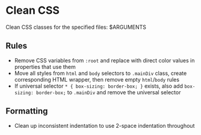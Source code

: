 # Clean CSS

Clean CSS classes for the specified files: $ARGUMENTS

## Rules
- Remove CSS variables from `:root` and replace with direct color values in properties that use them
- Move all styles from `html` and `body` selectors to `.mainDiv` class, create corresponding HTML wrapper, then remove empty `html`/`body` rules
- If universal selector `* { box-sizing: border-box; }` exists, also add `box-sizing: border-box;` to `.mainDiv` and remove the universal selector

## Formatting
- Clean up inconsistent indentation to use 2-space indentation throughout

